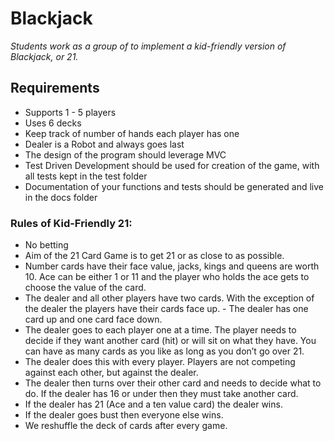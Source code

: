 # Blackjack
_Students work as a group of to implement a kid-friendly version of Blackjack, or 21._

## Requirements
- Supports 1 - 5 players
- Uses 6 decks
- Keep track of number of hands each player has one
- Dealer is a Robot and always goes last
- The design of the program should leverage MVC
- Test Driven Development should be used for creation of the game, with all tests kept in the test folder
- Documentation of your functions and tests should be generated and live in the docs folder

### Rules of Kid-Friendly 21:
- No betting
- Aim of the 21 Card Game is to get 21 or as close to as possible.
- Number cards have their face value, jacks, kings and queens are worth 10. Ace can be either 1 or 11 and the player who holds the ace gets to choose the value of the card.
- The dealer and all other players have two cards. With the exception of the dealer the players have their cards face up. - The dealer has one card up and one card face down.
- The dealer goes to each player one at a time. The player needs to decide if they want another card (hit) or will sit on what they have. You can have as many cards as you like as long as you don’t go over 21.
- The dealer does this with every player. Players are not competing against each other, but against the dealer.
- The dealer then turns over their other card and needs to decide what to do. If the dealer has 16 or under then they must take another card.
- If the dealer has 21 (Ace and a ten value card) the dealer wins.
- If the dealer goes bust then everyone else wins.
- We reshuffle the deck of cards after every game.
